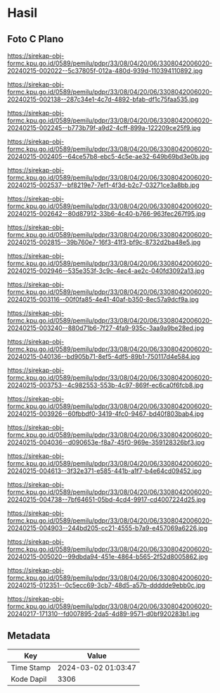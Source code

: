 # Hasil

## Foto C Plano

https://sirekap-obj-formc.kpu.go.id/0589/pemilu/pdpr/33/08/04/20/06/3308042006020-20240215-002022--5c37805f-012a-480d-939d-110394110892.jpg

https://sirekap-obj-formc.kpu.go.id/0589/pemilu/pdpr/33/08/04/20/06/3308042006020-20240215-002138--287c34e1-4c7d-4892-bfab-df1c75faa535.jpg

https://sirekap-obj-formc.kpu.go.id/0589/pemilu/pdpr/33/08/04/20/06/3308042006020-20240215-002245--b773b79f-a9d2-4cff-899a-122209ce25f9.jpg

https://sirekap-obj-formc.kpu.go.id/0589/pemilu/pdpr/33/08/04/20/06/3308042006020-20240215-002405--64ce57b8-ebc5-4c5e-ae32-649b69bd3e0b.jpg

https://sirekap-obj-formc.kpu.go.id/0589/pemilu/pdpr/33/08/04/20/06/3308042006020-20240215-002537--bf8219e7-7ef1-4f3d-b2c7-03271ce3a8bb.jpg

https://sirekap-obj-formc.kpu.go.id/0589/pemilu/pdpr/33/08/04/20/06/3308042006020-20240215-002642--80d87912-33b6-4c40-b766-963fec267f95.jpg

https://sirekap-obj-formc.kpu.go.id/0589/pemilu/pdpr/33/08/04/20/06/3308042006020-20240215-002815--39b760e7-16f3-41f3-bf9c-8732d2ba48e5.jpg

https://sirekap-obj-formc.kpu.go.id/0589/pemilu/pdpr/33/08/04/20/06/3308042006020-20240215-002946--535e353f-3c9c-4ec4-ae2c-040fd3092a13.jpg

https://sirekap-obj-formc.kpu.go.id/0589/pemilu/pdpr/33/08/04/20/06/3308042006020-20240215-003116--00f0fa85-4e41-40af-b350-8ec57a9dcf9a.jpg

https://sirekap-obj-formc.kpu.go.id/0589/pemilu/pdpr/33/08/04/20/06/3308042006020-20240215-003240--880d71b6-7f27-4fa9-935c-3aa9a9be28ed.jpg

https://sirekap-obj-formc.kpu.go.id/0589/pemilu/pdpr/33/08/04/20/06/3308042006020-20240215-040136--bd905b71-8ef5-4df5-89b1-750117d4e584.jpg

https://sirekap-obj-formc.kpu.go.id/0589/pemilu/pdpr/33/08/04/20/06/3308042006020-20240215-003753--4c982553-553b-4c97-869f-ec6ca0f6fcb8.jpg

https://sirekap-obj-formc.kpu.go.id/0589/pemilu/pdpr/33/08/04/20/06/3308042006020-20240215-003926--60fbbdf0-3419-4fc0-9467-bd40f803bab4.jpg

https://sirekap-obj-formc.kpu.go.id/0589/pemilu/pdpr/33/08/04/20/06/3308042006020-20240215-004036--d090653e-f8a7-45f0-969e-359128326bf3.jpg

https://sirekap-obj-formc.kpu.go.id/0589/pemilu/pdpr/33/08/04/20/06/3308042006020-20240215-004613--3f32e371-e585-441b-a1f7-b4e64cd09452.jpg

https://sirekap-obj-formc.kpu.go.id/0589/pemilu/pdpr/33/08/04/20/06/3308042006020-20240215-004738--7bf64651-05bd-4cd4-9917-cd4007224d25.jpg

https://sirekap-obj-formc.kpu.go.id/0589/pemilu/pdpr/33/08/04/20/06/3308042006020-20240215-004903--244bd205-cc21-4555-b7a9-e457069a6226.jpg

https://sirekap-obj-formc.kpu.go.id/0589/pemilu/pdpr/33/08/04/20/06/3308042006020-20240215-005020--99dbda94-451e-4864-b565-2f52d8005862.jpg

https://sirekap-obj-formc.kpu.go.id/0589/pemilu/pdpr/33/08/04/20/06/3308042006020-20240215-012351--0c5ecc69-3cb7-48d5-a57b-ddddde9ebb0c.jpg

https://sirekap-obj-formc.kpu.go.id/0589/pemilu/pdpr/33/08/04/20/06/3308042006020-20240217-171310--fd007895-2da5-4d89-9571-d0bf920283b1.jpg


## Metadata

| Key        | Value               |
| ---------- | ------------------- |
| Time Stamp | 2024-03-02 01:03:47 |
| Kode Dapil | 3306                |



